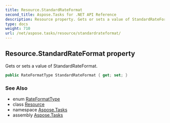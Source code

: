 ```yaml
---
title: Resource.StandardRateFormat
second_title: Aspose.Tasks for .NET API Reference
description: Resource property. Gets or sets a value of StandardRateFormat
type: docs
weight: 710
url: /net/aspose.tasks/resource/standardrateformat/
---
```

## Resource.StandardRateFormat property

Gets or sets a value of StandardRateFormat.

```csharp
public RateFormatType StandardRateFormat { get; set; }
```

### See Also

* enum [RateFormatType](../../rateformattype/)
* class [Resource](../)
* namespace [Aspose.Tasks](../../resource/)
* assembly [Aspose.Tasks](../../../)


